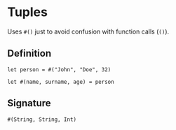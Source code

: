 # Tuples

Uses `#()` just to avoid confusion with function
calls (`()`).

## Definition

```thp
let person = #("John", "Doe", 32)

let #(name, surname, age) = person
```


## Signature

```thp
#(String, String, Int)
```



